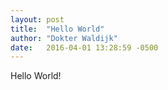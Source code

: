 ```yaml
---
layout: post
title:  "Hello World"
author: "Dokter Waldijk"
date:   2016-04-01 13:28:59 -0500
---
```

Hello World!
